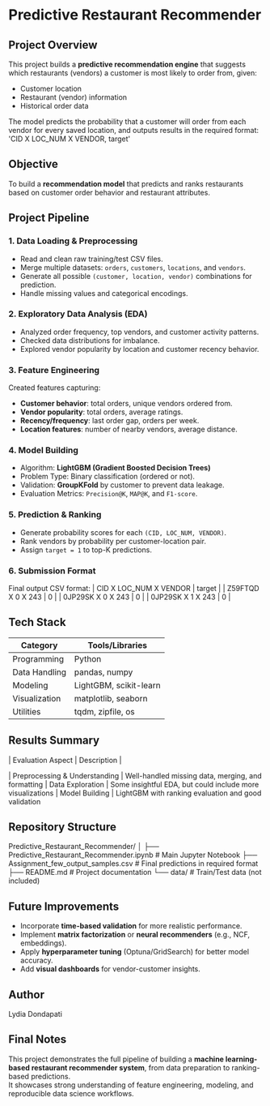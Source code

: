 # Predictive Restaurant Recommender

## Project Overview
This project builds a **predictive recommendation engine** that suggests which restaurants (vendors) a customer is most likely to order from, given:
- Customer location
- Restaurant (vendor) information
- Historical order data

The model predicts the probability that a customer will order from each vendor for every saved location, and outputs results in the required format:
'CID X LOC_NUM X VENDOR, target'


## Objective
To build a **recommendation model** that predicts and ranks restaurants based on customer order behavior and restaurant attributes.

## Project Pipeline

### 1. **Data Loading & Preprocessing**
- Read and clean raw training/test CSV files.
- Merge multiple datasets: `orders`, `customers`, `locations`, and `vendors`.
- Generate all possible `(customer, location, vendor)` combinations for prediction.
- Handle missing values and categorical encodings.

### 2. **Exploratory Data Analysis (EDA)**
- Analyzed order frequency, top vendors, and customer activity patterns.
- Checked data distributions for imbalance.
- Explored vendor popularity by location and customer recency behavior.

### 3. **Feature Engineering**
Created features capturing:
- **Customer behavior**: total orders, unique vendors ordered from.
- **Vendor popularity**: total orders, average ratings.
- **Recency/frequency**: last order gap, orders per week.
- **Location features**: number of nearby vendors, average distance.

### 4. **Model Building**
- Algorithm: **LightGBM (Gradient Boosted Decision Trees)**
- Problem Type: Binary classification (ordered or not).
- Validation: **GroupKFold** by customer to prevent data leakage.
- Evaluation Metrics: `Precision@K`, `MAP@K`, and `F1-score`.

### 5. **Prediction & Ranking**
- Generate probability scores for each `(CID, LOC_NUM, VENDOR)`.
- Rank vendors by probability per customer-location pair.
- Assign `target = 1` to top-K predictions.

### 6. **Submission Format**
Final output CSV format:
| CID X LOC_NUM X VENDOR | target |
| Z59FTQD X 0 X 243 | 0 |
| 0JP29SK X 0 X 243 | 0 |
| 0JP29SK X 1 X 243 | 0 |


## Tech Stack

| Category | Tools/Libraries |
|-----------|----------------|
| Programming | Python |
| Data Handling | pandas, numpy |
| Modeling | LightGBM, scikit-learn |
| Visualization | matplotlib, seaborn |
| Utilities | tqdm, zipfile, os |


## Results Summary

| Evaluation Aspect | Description |

| Preprocessing & Understanding | Well-handled missing data, merging, and formatting 
| Data Exploration | Some insightful EDA, but could include more visualizations 
| Model Building | LightGBM with ranking evaluation and good validation 


## Repository Structure
Predictive_Restaurant_Recommender/
│
├── Predictive_Restaurant_Recommender.ipynb # Main Jupyter Notebook
├── Assignment_few_output_samples.csv # Final predictions in required format
├── README.md # Project documentation
└── data/ # Train/Test data (not included)


## Future Improvements
- Incorporate **time-based validation** for more realistic performance.
- Implement **matrix factorization** or **neural recommenders** (e.g., NCF, embeddings).
- Apply **hyperparameter tuning** (Optuna/GridSearch) for better model accuracy.
- Add **visual dashboards** for vendor-customer insights.


## Author
Lydia Dondapati

## Final Notes
This project demonstrates the full pipeline of building a **machine learning-based restaurant recommender system**, from data preparation to ranking-based predictions.  
It showcases strong understanding of feature engineering, modeling, and reproducible data science workflows.
